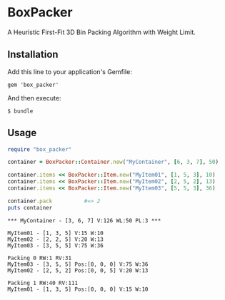 BoxPacker
=========

A Heuristic First-Fit 3D Bin Packing Algorithm with Weight Limit. 

Installation
------------

Add this line to your application's Gemfile:

    gem 'box_packer'

And then execute:

    $ bundle

Usage
-----

```Ruby
require "box_packer"

container = BoxPacker::Container.new("MyContainer", [6, 3, 7], 50)

container.items << BoxPacker::Item.new("MyItem01", [1, 5, 3], 10)
container.items << BoxPacker::Item.new("MyItem02", [2, 5, 2], 13)
container.items << BoxPacker::Item.new("MyItem03", [5, 5, 3], 36)

container.pack          #=> 2
puts container
```

``` console
*** MyContainer - [3, 6, 7] V:126 WL:50 PL:3 ***

MyItem01 - [1, 3, 5] V:15 W:10
MyItem02 - [2, 2, 5] V:20 W:13
MyItem03 - [3, 5, 5] V:75 W:36

Packing 0 RW:1 RV:31
MyItem03 - [3, 5, 5] Pos:[0, 0, 0] V:75 W:36
MyItem02 - [2, 5, 2] Pos:[0, 0, 5] V:20 W:13

Packing 1 RW:40 RV:111
MyItem01 - [1, 3, 5] Pos:[0, 0, 0] V:15 W:10
```